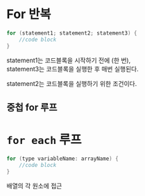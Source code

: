 # For 반복
```java
for (statement1; statement2; statement3) {
    //code block
}
```
statement1는 코드블록을 시작하기 전에 (한 번),<br>
statement3는 코드블록을 실행한 후 매번 실행된다.

statement2는 코드블록을 실행하기 위한 조건이다.

## 중첩 for 루프

# `for each` 루프
```java
for (type variableName: arrayName) {
    //code block
}
```
배열의 각 원소에 접근